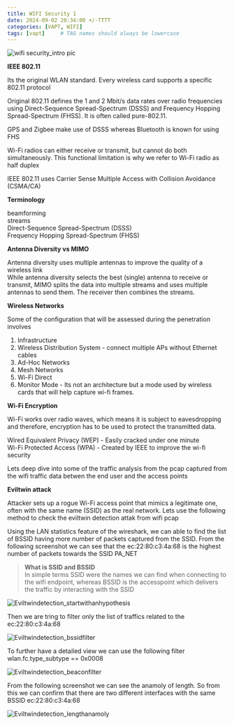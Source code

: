 ```yaml
---
title: WIFI Security 1
date: 2024-09-02 20:34:00 +/-TTTT
categories: [VAPT, WIFI]
tags: [vapt]     # TAG names should always be lowercase
---
```


![wifi security_intro pic](https://drive.google.com/thumbnail?id=16a8e0uLT5uw1oiJJj7jzjba3ddiXSvN7&sz=w500) 

**IEEE 802.11**  

Its the original WLAN standard. Every wireless card supports a specific 802.11 protocol  

Original 802.11 defines the 1 and 2 Mbit/s data rates over radio frequencies using Direct-Sequence Spread-Spectrum (DSSS) and Frequency Hopping Spread-Spectrum (FHSS). It is often called pure-802.11.  

GPS and Zigbee make use of DSSS whereas Bluetooth is known for using FHS  

Wi-Fi radios can either receive or transmit, but cannot do both simultaneously. This functional limitation is why we refer to Wi-Fi radio as half duplex  

IEEE 802.11 uses Carrier Sense Multiple Access with Collision Avoidance (CSMA/CA)  


**Terminology** 

beamforming  
streams  
Direct-Sequence Spread-Spectrum (DSSS)  
Frequency Hopping Spread-Spectrum (FHSS)  

**Antenna Diversity vs MIMO**  

Antenna diversity uses multiple antennas to improve the quality of a wireless link  
While antenna diversity selects the best (single) antenna to receive or transmit, MIMO splits the data into multiple streams and uses multiple antennas to send them. The receiver then combines the streams.  

**Wireless Networks**  

Some of the configuration that will be assessed during the penetration involves
1. Infrastructure
2. Wireless Distribution System - connect multiple APs without Ethernet cables
3. Ad-Hoc Networks
4. Mesh Networks
5. Wi-Fi Direct
6. Monitor Mode - Its not an architecture but a mode used by wireless cards that will help capture wi-fi frames.

**Wi-Fi Encryption**  

Wi-Fi works over radio waves, which means it is subject to eavesdropping and therefore, encryption has to be used to protect the transmitted data.  

Wired Equivalent Privacy (WEP) - Easily cracked under one minute  
Wi-Fi Protected Access (WPA) - Created by IEEE to improve the wi-fi security  

Lets deep dive into some of the traffic analysis from the pcap captured from the wifi traffic data betwen the end user and the access points

**Eviltwin attack**  

Attacker sets up a rogue Wi-Fi access point that mimics a legitimate one, often with the same name (SSID) as the real network. Lets use the following method to check the eviltwin detection attak from wifi pcap  

Using the LAN statistics feature of the wireshark, we can able to find the list of BSSID having more number of packets captured from the SSID. From the following screenshot we can see that the ec:22:80:c3:4a:68
is the highest number of packets towards the SSID PA_NET  

> **What is SSID and BSSID**   
> In simple terms SSID were the names we can find when connecting to the wifi endpoint, whereas BSSID is the accesspoint which delivers the traffic by interacting with the SSID  

![Eviltwindetection_startwithanhypothesis](https://drive.google.com/thumbnail?id=1dg5QInprH45UFChlkOTUTA8LHP1amDrO&sz=w700)  

Then we are tring to filter only the list of traffics related to the ec:22:80:c3:4a:68  

![Eviltwindetection_bssidfilter](https://drive.google.com/thumbnail?id=1gL_pPJXla3Yyv2IrFtiKGYe9YztKkYBM&sz=w700)  

To further have a detailed view we can use the following filter wlan.fc.type_subtype == 0x0008  

![Eviltwindetection_beaconfilter](https://drive.google.com/thumbnail?id=1tHOhXDCNcLtBNKBVDkj8EepKB4Ye4aMp&sz=w700)   

From the following screenshot we can see the anamoly of length. So from this we can confirm that there are two different interfaces with the same BSSID ec:22:80:c3:4a:68 

![Eviltwindetection_lengthanamoly](https://drive.google.com/thumbnail?id=1Use0FyXoWkpBztDUAHLLQgwkIvXklo4L&sz=w700)   


